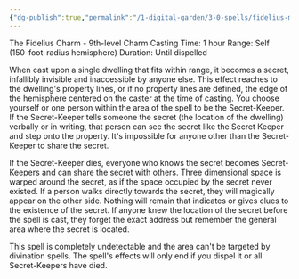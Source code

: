 ```yaml
---
{"dg-publish":true,"permalink":"/1-digital-garden/3-0-spells/fidelius-mysteria-celare/","tags":["DnDB-done"]}
---
```


The Fidelius Charm - 9th-level Charm 
Casting Time: 1 hour 
Range: Self (150-foot-radius hemisphere) 
Duration: Until dispelled 

When cast upon a single dwelling that fits within range, it becomes a secret, infallibly invisible and inaccessible by anyone else. This effect reaches to the dwelling's property lines, or if no property lines are defined, the edge of the hemisphere centered on the caster at the time of casting. You choose yourself or one person within the area of the spell to be the Secret-Keeper. If the Secret-Keeper tells someone the secret (the location of the dwelling) verbally or in writing, that person can see the secret like the Secret Keeper and step onto the property. It's impossible for anyone other than the Secret-Keeper to share the secret. 

If the Secret-Keeper dies, everyone who knows the secret becomes Secret-Keepers and can share the secret with others. Three dimensional space is warped around the secret, as if the space occupied by the secret never existed. If a person walks directly towards the secret, they will magically appear on the other side. Nothing will remain that indicates or gives clues to the existence of the secret. If anyone knew the location of the secret before the spell is cast, they forget the exact address but remember the general area where the secret is located.

This spell is completely undetectable and the area can't be targeted by divination spells. The spell's effects will only end if you dispel it or all Secret-Keepers have died.